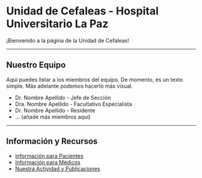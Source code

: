   # Unidad de Cefaleas - Hospital Universitario La Paz

  ¡Bienvenido a la página de la Unidad de Cefaleas!

  ---

  ## Nuestro Equipo

  Aquí puedes listar a los miembros del equipo. De momento, es un texto simple. Más adelante podemos hacerlo más
  visual.

  *   Dr. Nombre Apellido - Jefe de Sección
  *   Dra. Nombre Apellido - Facultativo Especialista
  *   Dr. Nombre Apellido - Residente
  *   ... (añade más miembros aquí)

  ---

  ## Información y Recursos

  *   [Información para Pacientes](./informacion-paciente.html)
  *   [Información para Médicos](./informacion-medicos.html)
  *   [Nuestra Actividad y Publicaciones](./publicaciones.html)

